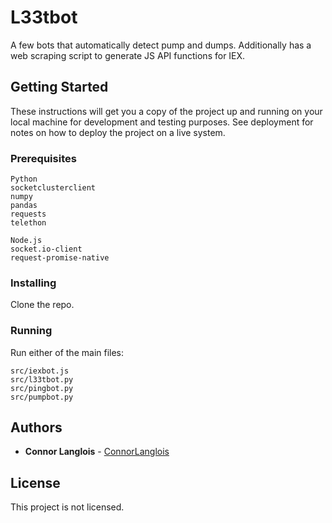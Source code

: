 # L33tbot

A few bots that automatically detect pump and dumps.
Additionally has a web scraping script to generate JS API functions for IEX.

## Getting Started

These instructions will get you a copy of the project up and running on your local machine for development and testing purposes. See deployment for notes on how to deploy the project on a live system.

### Prerequisites

```
Python
socketclusterclient
numpy
pandas
requests
telethon

Node.js
socket.io-client
request-promise-native
```

### Installing

Clone the repo.

### Running

Run either of the main files:

```
src/iexbot.js
src/l33tbot.py
src/pingbot.py
src/pumpbot.py
```

## Authors

* **Connor Langlois** - [ConnorLanglois](https://github.com/ConnorLanglois)

## License

This project is not licensed.
